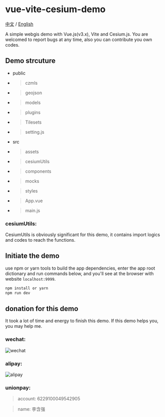 # vue-vite-cesium-demo
[中文](./README.md) / [English](./README-EN.md)

A simple webgis demo with Vue.js(v3.x), Vite and Cesium.js. You are welcomed to report bugs at any time, also you can contribute you own codes. 

## Demo strcuture
  - public
  - > czmls
  - > geojson
  - > models
  - > plugins
  - > Tilesets
  - > setting.js
  - src
  - > assets
  - > cesiumUtils
  - > components
  - > mocks
  - > styles
  - > App.vue
  - > main.js
  ### cesiumUtils:
  CesiumUtils is obviously significant for this demo, it contains import logics and codes to reach the functions. 
  ## Initiate the demo
  use npm or yarn tools to build the app dependencies, enter the app root dictionary and run commands below, and you'll see at the browser with website ```localhost:9999```.
  ```bash
  npm install or yarn
  npm run dev
  ```
  ## donation for this demo
  It took a lot of time and energy to finish this demo. If this demo helps you, you may help me.
  ### wechat:
  ![wechat](https://i.ibb.co/zVfF7Jg/wechatpay.jpg)
  ### alipay:
  ![alipay](https://i.ibb.co/Gk8kDd5/alipay.jpg)
  ### unionpay:
  > account: 6229100049542905

  > name: 李含强

